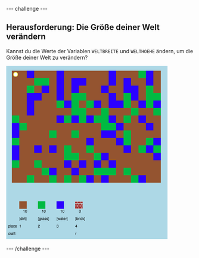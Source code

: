 \--- challenge \---

## Herausforderung: Die Größe deiner Welt verändern

Kannst du die Werte der Variablen `WELTBREITE` und `WELTHOEHE` ändern, um die Größe deiner Welt zu verändern?

![screenshot](images/craft-mapsize.png)

\--- /challenge \---